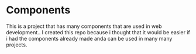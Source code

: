 # Components

This is a project that has many components that are used in web development..
I created this repo because i thought that it would be easier if i had the components already made anda can be used in many many projects.

